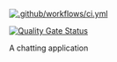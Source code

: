 [![.github/workflows/ci.yml](https://github.com/malpa222/peer-chat/actions/workflows/ci.yml/badge.svg?branch=master)](https://github.com/malpa222/peer-chat/actions/workflows/ci.yml)

[![Quality Gate Status](https://sonarcloud.io/api/project_badges/measure?project=malpa222_peer-chat&metric=alert_status)](https://sonarcloud.io/summary/new_code?id=malpa222_peer-chat)

A chatting application